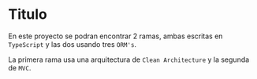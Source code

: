 # Titulo

En este proyecto se podran encontrar 2 ramas, ambas escritas en `TypeScript` y las dos usando tres `ORM's`.

La primera rama usa una arquitectura de `Clean Architecture` y la segunda de `MVC`.
